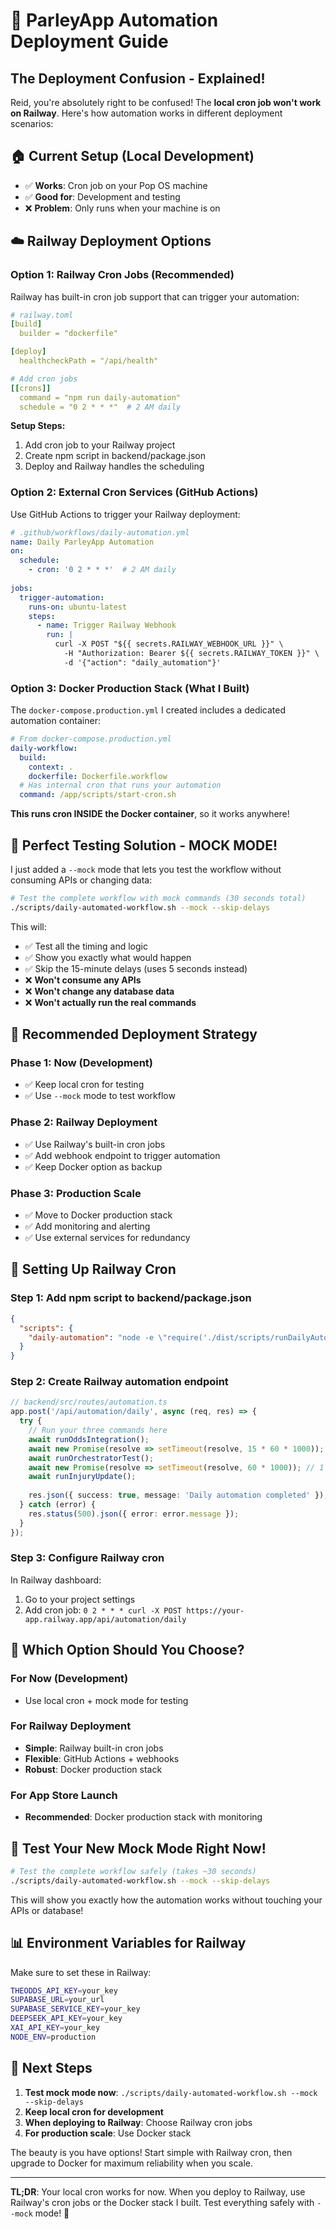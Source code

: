 # 🚀 ParleyApp Automation Deployment Guide

## The Deployment Confusion - Explained!

Reid, you're absolutely right to be confused! The **local cron job won't work on Railway**. Here's how automation works in different deployment scenarios:

## 🏠 **Current Setup (Local Development)**
- ✅ **Works**: Cron job on your Pop OS machine
- ✅ **Good for**: Development and testing
- ❌ **Problem**: Only runs when your machine is on

## ☁️ **Railway Deployment Options**

### **Option 1: Railway Cron Jobs (Recommended)**
Railway has built-in cron job support that can trigger your automation:

```yaml
# railway.toml
[build]
  builder = "dockerfile"

[deploy]
  healthcheckPath = "/api/health"

# Add cron jobs
[[crons]]
  command = "npm run daily-automation"
  schedule = "0 2 * * *"  # 2 AM daily
```

**Setup Steps:**
1. Add cron job to your Railway project
2. Create npm script in backend/package.json
3. Deploy and Railway handles the scheduling

### **Option 2: External Cron Services (GitHub Actions)**
Use GitHub Actions to trigger your Railway deployment:

```yaml
# .github/workflows/daily-automation.yml
name: Daily ParleyApp Automation
on:
  schedule:
    - cron: '0 2 * * *'  # 2 AM daily
  
jobs:
  trigger-automation:
    runs-on: ubuntu-latest
    steps:
      - name: Trigger Railway Webhook
        run: |
          curl -X POST "${{ secrets.RAILWAY_WEBHOOK_URL }}" \
            -H "Authorization: Bearer ${{ secrets.RAILWAY_TOKEN }}" \
            -d '{"action": "daily_automation"}'
```

### **Option 3: Docker Production Stack (What I Built)**
The `docker-compose.production.yml` I created includes a dedicated automation container:

```yaml
# From docker-compose.production.yml
daily-workflow:
  build:
    context: .
    dockerfile: Dockerfile.workflow
  # Has internal cron that runs your automation
  command: /app/scripts/start-cron.sh
```

**This runs cron INSIDE the Docker container**, so it works anywhere!

## 🧪 **Perfect Testing Solution - MOCK MODE!**

I just added a `--mock` mode that lets you test the workflow without consuming APIs or changing data:

```bash
# Test the complete workflow with mock commands (30 seconds total)
./scripts/daily-automated-workflow.sh --mock --skip-delays
```

This will:
- ✅ Test all the timing and logic
- ✅ Show you exactly what would happen
- ✅ Skip the 15-minute delays (uses 5 seconds instead)
- ❌ **Won't consume any APIs**
- ❌ **Won't change any database data**
- ❌ **Won't actually run the real commands**

## 🎯 **Recommended Deployment Strategy**

### **Phase 1: Now (Development)**
- ✅ Keep local cron for testing
- ✅ Use `--mock` mode to test workflow

### **Phase 2: Railway Deployment**
- ✅ Use Railway's built-in cron jobs
- ✅ Add webhook endpoint to trigger automation
- ✅ Keep Docker option as backup

### **Phase 3: Production Scale**
- ✅ Move to Docker production stack
- ✅ Add monitoring and alerting
- ✅ Use external services for redundancy

## 🔧 **Setting Up Railway Cron**

### **Step 1: Add npm script to backend/package.json**
```json
{
  "scripts": {
    "daily-automation": "node -e \"require('./dist/scripts/runDailyAutomation.js')()\""
  }
}
```

### **Step 2: Create Railway automation endpoint**
```typescript
// backend/src/routes/automation.ts
app.post('/api/automation/daily', async (req, res) => {
  try {
    // Run your three commands here
    await runOddsIntegration();
    await new Promise(resolve => setTimeout(resolve, 15 * 60 * 1000)); // 15 min
    await runOrchestratorTest();
    await new Promise(resolve => setTimeout(resolve, 60 * 1000)); // 1 min
    await runInjuryUpdate();
    
    res.json({ success: true, message: 'Daily automation completed' });
  } catch (error) {
    res.status(500).json({ error: error.message });
  }
});
```

### **Step 3: Configure Railway cron**
In Railway dashboard:
1. Go to your project settings
2. Add cron job: `0 2 * * * curl -X POST https://your-app.railway.app/api/automation/daily`

## 🤔 **Which Option Should You Choose?**

### **For Now (Development)**
- Use local cron + mock mode for testing

### **For Railway Deployment**
- **Simple**: Railway built-in cron jobs
- **Flexible**: GitHub Actions + webhooks
- **Robust**: Docker production stack

### **For App Store Launch**
- **Recommended**: Docker production stack with monitoring

## 🧪 **Test Your New Mock Mode Right Now!**

```bash
# Test the complete workflow safely (takes ~30 seconds)
./scripts/daily-automated-workflow.sh --mock --skip-delays
```

This will show you exactly how the automation works without touching your APIs or database!

## 📊 **Environment Variables for Railway**

Make sure to set these in Railway:
```bash
THEODDS_API_KEY=your_key
SUPABASE_URL=your_url  
SUPABASE_SERVICE_KEY=your_key
DEEPSEEK_API_KEY=your_key
XAI_API_KEY=your_key
NODE_ENV=production
```

## 🎯 **Next Steps**

1. **Test mock mode now**: `./scripts/daily-automated-workflow.sh --mock --skip-delays`
2. **Keep local cron for development**
3. **When deploying to Railway**: Choose Railway cron jobs
4. **For production scale**: Use Docker stack

The beauty is you have options! Start simple with Railway cron, then upgrade to Docker for maximum reliability when you scale.

---

**TL;DR**: Your local cron works for now. When you deploy to Railway, use Railway's cron jobs or the Docker stack I built. Test everything safely with `--mock` mode! 🚀 